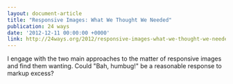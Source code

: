```yaml
---
layout: document-article
title: "Responsive Images: What We Thought We Needed"
publication: 24 ways
date: '2012-12-11 00:00:00 +0000'
link: http://24ways.org/2012/responsive-images-what-we-thought-we-needed/
---
```

I engage with the two main approaches to the matter of responsive images and find them wanting. Could "Bah, humbug!" be a reasonable response to markup excess?